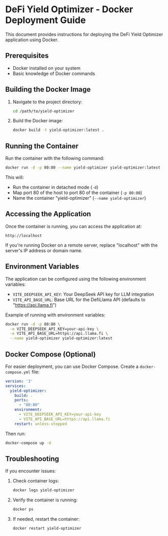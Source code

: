 # DeFi Yield Optimizer - Docker Deployment Guide

This document provides instructions for deploying the DeFi Yield Optimizer application using Docker.

## Prerequisites

- Docker installed on your system
- Basic knowledge of Docker commands

## Building the Docker Image

1. Navigate to the project directory:
   ```bash
   cd /path/to/yield-optimizer
   ```

2. Build the Docker image:
   ```bash
   docker build -t yield-optimizer:latest .
   ```

## Running the Container

Run the container with the following command:

```bash
docker run -d -p 80:80 --name yield-optimizer yield-optimizer:latest
```

This will:
- Run the container in detached mode (`-d`)
- Map port 80 of the host to port 80 of the container (`-p 80:80`)
- Name the container "yield-optimizer" (`--name yield-optimizer`)

## Accessing the Application

Once the container is running, you can access the application at:

```
http://localhost
```

If you're running Docker on a remote server, replace "localhost" with the server's IP address or domain name.

## Environment Variables

The application can be configured using the following environment variables:

- `VITE_DEEPSEEK_API_KEY`: Your DeepSeek API key for LLM integration
- `VITE_API_BASE_URL`: Base URL for the DefiLlama API (defaults to "https://api.llama.fi")

Example of running with environment variables:

```bash
docker run -d -p 80:80 \
  -e VITE_DEEPSEEK_API_KEY=your-api-key \
  -e VITE_API_BASE_URL=https://api.llama.fi \
  --name yield-optimizer yield-optimizer:latest
```

## Docker Compose (Optional)

For easier deployment, you can use Docker Compose. Create a `docker-compose.yml` file:

```yaml
version: '3'
services:
  yield-optimizer:
    build: .
    ports:
      - "80:80"
    environment:
      - VITE_DEEPSEEK_API_KEY=your-api-key
      - VITE_API_BASE_URL=https://api.llama.fi
    restart: unless-stopped
```

Then run:

```bash
docker-compose up -d
```

## Troubleshooting

If you encounter issues:

1. Check container logs:
   ```bash
   docker logs yield-optimizer
   ```

2. Verify the container is running:
   ```bash
   docker ps
   ```

3. If needed, restart the container:
   ```bash
   docker restart yield-optimizer
   ```
